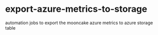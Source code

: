 # export-azure-metrics-to-storage
automation jobs to export the mooncake azure metrics to azure storage table

